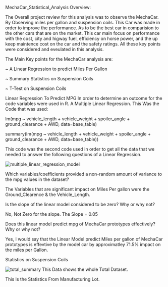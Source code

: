 MechaCar_Statistical_Analysis 
Overview: 

The Overall project review for this analysis was to observe the MechaCar. By Observing miles per gallon and suspension coils. This Car was made in order to improve the performance. As to be the best car in comparision to the other cars that are on the market. This car main focus on performance with the cost, city and higway fuel, efficiency on horse power, and the up keep maintence cost on the car and the safety ratings. All these key points were considered and eveulated in this analysis. 

The Main Key points for the MechaCar analysis are: 

~ A Linear Regression to predict Miles Per Gallon 

~ Summary Statistics on Suspension Coils

~ T-Test on Suspension Coils 

Linear Regression To Predict MPG 
In order to determine an outcome for the code variables were used in R. A Multiple Linear Regression. This Was the Code that was used: 

lm(mpg ~ vehicle_length + vehicle_weight + spoiler_angle + ground_clearance + AWD, data=base_table)

summary(lm(mpg ~ vehicle_length + vehicle_weight + spoiler_angle + ground_clearance + AWD, data=base_table))

This code was the second code used in order to get all the data that we needed to answer the following questions of a Linear Regression. 

![multiple_linear_regression_model](https://user-images.githubusercontent.com/95897182/163045468-73e1b6c1-dc68-473d-add8-b72e2a12a669.png)


Which variables/coefficients provided a non-random amount of variance to the mpg values in the dataset?

The Variables that are significant impact on Miles Per gallon were the Ground_Clearence & the Vehicle_Length. 

Is the slope of the linear model considered to be zero? Why or why not?

No, Not Zero for the slope. The Slope = 0.05

Does this linear model predict mpg of MechaCar prototypes effectively? Why or why not?

Yes, I would say that the Linear Model predict Miles per gallon of MechaCar prototypes is effevtive by the model car by approximatley 71.5% impact on the miles per Gallon. 


Statistics on Suspension Coils 

![total_summary](https://user-images.githubusercontent.com/95897182/163050744-c53f8c99-3e60-446d-a3c7-56821d678c44.png)
This Data shows the whole Total Dataset. 



This Is the Statistics From Manufacturing Lot. 






